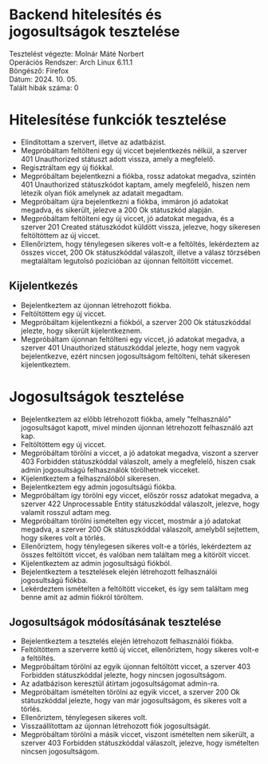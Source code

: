 # Backend hitelesítés és jogosultságok tesztelése
Tesztelést végezte: Molnár Máté Norbert\
Operációs Rendszer: Arch Linux 6.11.1\
Böngésző: Firefox\
Dátum: 2024. 10. 05.\
Talált hibák száma: 0

# Hitelesítése funkciók tesztelése
- Elindítottam a szervert, illetve az adatbázist.
- Megpróbáltam feltölteni egy új viccet bejelentkezés nélkül, a szerver
401 Unauthorized státuszt adott vissza, amely a megfelelő.
- Regisztráltam egy új fiókkal.
- Megpróbáltam bejelentkezni a fiókba, rossz adatokat megadva, szintén 401
Unauthorized státuszkódot kaptam, amely megfelelő, hiszen nem létezik olyan fiók
amelynek az adatait megadtam.
- Megpróbáltam újra bejelentkezni a fiókba, immáron jó adatokat megadva, és
sikerült, jelezve a 200 Ok státuszkód alapján.
- Megpróbáltam feltölteni egy új viccet, jó adatokat megadva, és a szerver 201
Created státuszkódot küldött vissza, jelezve, hogy sikeresen feltöltöttem az új
viccet.
- Ellenőriztem, hogy ténylegesen sikeres volt-e a feltöltés, lekérdeztem az
összes viccet, 200 Ok státuszkóddal válaszolt, illetve a válasz törzsében
megtaláltam legutolsó pozícióban az újonnan feltöltött viccemet.

## Kijelentkezés
- Bejelentkeztem az újonnan létrehozott fiókba.
- Feltöltöttem egy új viccet.
- Megpróbáltam kijelentkezni a fiókból, a szerver 200 Ok státuszkóddal jelezte,
hogy sikerült kijelentkeznem.
- Megpróbáltam újonnan feltölteni egy viccet, jó adatokat megadva, a szerver
401 Unauthorized státuszkóddal jelezte, hogy nem vagyok bejelentkezve, ezért
nincsen jogosultságom feltölteni, tehát sikeresen kijelentkeztem.

# Jogosultságok tesztelése
- Bejelentkeztem az előbb létrehozott fiókba, amely "felhasználó" jogosultságot
kapott, mivel minden újonnan létrehozott felhasználó azt kap.
- Feltöltöttem egy új viccet.
- Megpróbáltam törölni a viccet, a jó adatokat megadva, viszont a szerver
403 Forbidden státuszkóddal válaszolt, amely a megfelelő, hiszen csak admin
jogosultságú felhasználók törölhetnek vicceket.
- Kijelentkeztem a felhasználóból sikeresen.
- Bejelentkeztem egy admin jogosultságú fiókba.
- Megpróbáltam így törölni egy viccet, először rossz adatokat megadva, a szerver
422 Unprocessable Entity státuszkóddal válaszolt, jelezve, hogy valamit rosszul
adtam meg.
- Megpróbáltam törölni ismételten egy viccet, mostmár a jó adatokat megadva,
a szerver 200 Ok státuszkóddal válaszolt, amelyből sejtettem, hogy sikeres volt
a törlés.
- Ellenőriztem, hogy ténylegesen sikeres volt-e a törlés, lekérdeztem az összes
feltöltött viccet, és valóban nem találtam meg a kitörölt viccet.
- Kijelentkeztem az admin jogosultságú fiókból.
- Bejelentkeztem a tesztelések elején létrehozott felhasználói jogosultságú
fiókba.
- Lekérdeztem ismételten a feltöltött vicceket, és így sem találtam meg benne 
amit az admin fiókról töröltem.

## Jogosultságok módosításának tesztelése
- Bejelentkeztem a tesztelés elején létrehozott felhasználói fiókba.
- Feltöltöttem a szerverre kettő új viccet, ellenőriztem, hogy sikeres volt-e a
feltöltés.
- Megpróbáltam törölni az egyik újonnan feltöltött viccet, a szerver 403 
Forbidden státuszkóddal jelezte, hogy nincsen jogosultságom.
- Az adatbázison keresztül átírtam jogosultságomat admin-ra.
- Megpróbáltam ismételten törölni az egyik viccet, a szerver 200 Ok 
státuszkóddal jelezte, hogy van már jogosultságom, és sikeres volt a törlés.
- Ellenőriztem, ténylegesen sikeres volt.
- Visszaállítottam az újonnan létrehozott fiók jogosultságát.
- Megpróbáltam törölni a másik viccet, viszont ismételten nem sikerült, a 
szerver 403 Forbidden státuszkóddal válaszolt, jelezve, hogy ismételten
nincsen jogosultságom.
